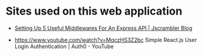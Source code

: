 # Sites used on this web application

* [Setting Up 5 Useful Middlewares For An Express API | Jscrambler Blog](https://blog.jscrambler.com/setting-up-5-useful-middlewares-for-an-express-api/)

* https://www.youtube.com/watch?v=MqczHS3Z2bc
Simple React.js User Login Authentication | Auth0 - YouTube